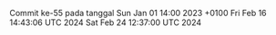 Commit ke-55 pada tanggal Sun Jan 01 14:00 2023 +0100
Fri Feb 16 14:43:06 UTC 2024
Sat Feb 24 12:37:00 UTC 2024

